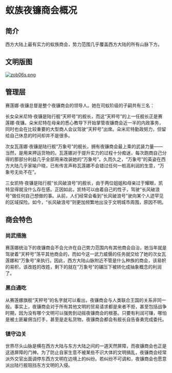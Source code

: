# 蚁族夜镰商会概况

## 简介

西方大陆上最有实力的蚁族商会，势力范围几乎覆盖西方大陆的所有山脉下方。

## 文明版图

[![zob06s.png](https://s1.ax1x.com/2022/12/15/zob06s.png)](https://imgse.com/i/zob06s)

## 管理层

赛莲娜·夜镰总督是整个夜镰商会的领导人。她在司蚁阶级的子嗣共有三名：

长女朵米尼特·夜镰是陆行舰“天秤号”的舰长，而这“天秤号”的上一任舰长正是赛莲娜·夜镰。朵米尼特在母亲的悉心教导下开始掌管夜镰商会近一半的内政事务，同时也会在比较重要的大型商人会议驾驶“天秤号”出席。朵米尼特勤政努力，但留给自己休息的时间却并不是很多。

次女瓦莲娜·夜镰是陆行舰“万象号”的舰长，拥有夜镰商会最上乘的武装力量——当然，是用来押运货物的。瓦莲娜对于提升实力的过程十分痴迷，每次跑商自己分得的那部分利益几乎全部用来改装她的“万象号”。久而久之，“万象号”的英姿在西方大陆几乎家喻户晓，已有传言声称瓦莲娜不会错过任何一桩高利润的生意，“万象号无处不在”。

三女凯特·夜镰是陆行舰“长风破浪号”的舰长，由于两位姐姐和母亲过于耀眼，凯特显得就没什么存在感。正因如此，凯特可以由着自己的性子，驾驶“长风破浪号”做任何自己想做的事。从前，人们经常会看到“长风破浪号”驶向某个人迹罕见的区域探险。如今，“长风破浪号”则更加频繁地出没于文明城市周围，原因不明。

## 商会特色

### 尚武措施

赛莲娜统治下的夜镰商会不会允许在自己势力范围内有其他商会自治，她当年就是驾驶着“天秤号”荡平其他商会的，而如今这一武力威慑的任务就交给了她的次女瓦莲娜和“万象号”来执行。因此，西方大陆山脉附近不管是什么种族的商会，该易帜的易帜，该改姓的改姓，剩下的就在“万象号”的碾压下被转化成抽象概念的利润了。

### 黑白通吃

从赛莲娜旗舰“天秤号”的名字就可以看出，夜镰商会与人类联合王国的关系非同一般。事实上，夜镰商会对于所有其他文明的贸易请求都是来者不拒，甚至包括战争时期，因为没有哪个文明可以强势到动摇夜镰商会的根基。只要有利润可赚，哪怕是被土匪雇佣当打手，甚至是走私货物，夜镰商会都会有舰长自告奋勇完成委托。

### 镇守边关

世界尽头山脉是横在西方大陆与东方大陆之间的一道天然屏障，而夜镰商会也正是这道屏障的门神。为了防止自家生意不被某些不识大体的文明搞乱，夜镰商会经常派外交官出面调停东西方文明在边境上的纠纷。若纠纷不可调和，夜镰商会也愿意派出陆行舰阻挡东方文明的入侵。



